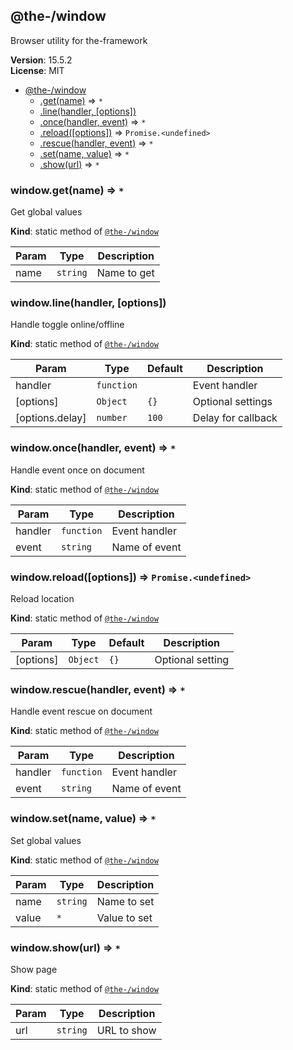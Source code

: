 <!--- Code generated by @the-/script-doc. DO NOT EDIT. -->

<a name="module_@the-/window"></a>

## @the-/window
Browser utility for the-framework

**Version**: 15.5.2  
**License**: MIT  

* [@the-/window](#module_@the-/window)
    * [.get(name)](#module_@the-/window.get) ⇒ <code>\*</code>
    * [.line(handler, [options])](#module_@the-/window.line)
    * [.once(handler, event)](#module_@the-/window.once) ⇒ <code>\*</code>
    * [.reload([options])](#module_@the-/window.reload) ⇒ <code>Promise.&lt;undefined&gt;</code>
    * [.rescue(handler, event)](#module_@the-/window.rescue) ⇒ <code>\*</code>
    * [.set(name, value)](#module_@the-/window.set) ⇒ <code>\*</code>
    * [.show(url)](#module_@the-/window.show) ⇒ <code>\*</code>

<a name="module_@the-/window.get"></a>

### window.get(name) ⇒ <code>\*</code>
Get global values

**Kind**: static method of [<code>@the-/window</code>](#module_@the-/window)  

| Param | Type | Description |
| --- | --- | --- |
| name | <code>string</code> | Name to get |

<a name="module_@the-/window.line"></a>

### window.line(handler, [options])
Handle toggle online/offline

**Kind**: static method of [<code>@the-/window</code>](#module_@the-/window)  

| Param | Type | Default | Description |
| --- | --- | --- | --- |
| handler | <code>function</code> |  | Event handler |
| [options] | <code>Object</code> | <code>{}</code> | Optional settings |
| [options.delay] | <code>number</code> | <code>100</code> | Delay for callback |

<a name="module_@the-/window.once"></a>

### window.once(handler, event) ⇒ <code>\*</code>
Handle event once on document

**Kind**: static method of [<code>@the-/window</code>](#module_@the-/window)  

| Param | Type | Description |
| --- | --- | --- |
| handler | <code>function</code> | Event handler |
| event | <code>string</code> | Name of event |

<a name="module_@the-/window.reload"></a>

### window.reload([options]) ⇒ <code>Promise.&lt;undefined&gt;</code>
Reload location

**Kind**: static method of [<code>@the-/window</code>](#module_@the-/window)  

| Param | Type | Default | Description |
| --- | --- | --- | --- |
| [options] | <code>Object</code> | <code>{}</code> | Optional setting |

<a name="module_@the-/window.rescue"></a>

### window.rescue(handler, event) ⇒ <code>\*</code>
Handle event rescue on document

**Kind**: static method of [<code>@the-/window</code>](#module_@the-/window)  

| Param | Type | Description |
| --- | --- | --- |
| handler | <code>function</code> | Event handler |
| event | <code>string</code> | Name of event |

<a name="module_@the-/window.set"></a>

### window.set(name, value) ⇒ <code>\*</code>
Set global values

**Kind**: static method of [<code>@the-/window</code>](#module_@the-/window)  

| Param | Type | Description |
| --- | --- | --- |
| name | <code>string</code> | Name to set |
| value | <code>\*</code> | Value to set |

<a name="module_@the-/window.show"></a>

### window.show(url) ⇒ <code>\*</code>
Show page

**Kind**: static method of [<code>@the-/window</code>](#module_@the-/window)  

| Param | Type | Description |
| --- | --- | --- |
| url | <code>string</code> | URL to show |

